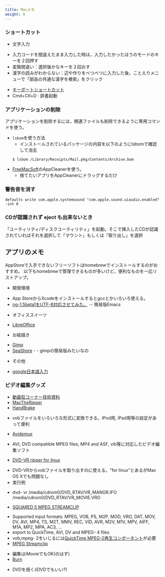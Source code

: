 ```yaml
---
title: Macメモ
weight: 9
---
```


### ショートカット
-  文字入力
 +  入力コードを間違えたまま入力した時は，入力したかったほうのモードのキーを２回押す
 +  変換間違い：選択後かなキーを２回おす
 +  漢字の読みがわからない：辺や作りをべつべつに入力した後，ことえりメニューで「部品の共通な漢字を検索」をクリック
- [キーボートショートカット](http://docs.info.apple.com/jarticle.html?artnum=58068)
-  Cmd+Ctl+D : 辞書起動


### アプリケーションの削除

アプリケーションを削除するには，関連ファイルも削除できるように専用コマンドを使う。

- `lsbom`を使う方法
  - インストールされているパッケージの内容を以下のようにlsbomで確認して消去
  ```
  $ lsbom /Library/Receipts/Mail.pkg/Contents/Archive.bom
  ```
- [FreeMacSoft](http://www.freemacsoft.net/)のAppCleanerを使う。
  - 捨てたいアプリをAppCleanerにドラッグするだけ

### 警告音を消す
```
defaults write com.apple.systemsound "com.apple.sound.uiaudio.enabled" -int 0
```

### CDが認識されず eject も出来ないとき
「ユーティリティ/ディスクユーティリティ」を起動。そこで挿入したCDが認識されていればそれを選択して「マウント」もしくは「取り出し」を選択


## アプリのメモ

AppStoreで入手できないフリーソフトはhomebrewでインストールするのがおすすめ。
以下もhomebrewで管理できるものが多いけど，便利なものを一応リストアップ。

- 開発環境
 + App StoreからXcodeをインストールするとgccとかいろいろ使える。
 + [ng-1.5beta1をUTF-8対応させてみた。](http://hidev.blog.so-net.ne.jp/2007-03-09) -- 簡易版Emacs
- オフィススイーツ
 + [LibreOffice](http://ja.libreoffice.org)
- お絵描き
 + [Gimp](http://macwiki.sourceforge.jp/wiki/index.php/Gimp)
 + [SeaShore](http://seashore.sourceforge.net/screenshot.php) - - gimpの簡易版みたいなの
- その他
 + [google日本語入力](http://www.google.com/intl/ja/ime/index-mac.html)


### ビデオ編集グッズ
- [動画狂コーナー技術資料](http://www.katch.ne.jp/~kakonacl/douga/douga.html)
- [MacTheRipper](http://veadardiary.blog29.fc2.com/blog-entry-341.html)
- [HandBrake](http://handbrake.fr/)
 +  vobファイルをいろいろな形式に変換できる。iPod用, iPad用等の設定があって便利
- [Avidemux](http://fixounet.free.fr/avidemux/)
 +  AVI, DVD compatible MPEG files, MP4 and ASF, vib等に対応したビデオ編集ソフト
- [DVD-VR ripper for linux](http://www.pixelbeat.org/programs/dvd-vr/)
 + DVD-VRからvobファイルを取り出すのに使える。"for linux"とあるがMac OS Xでも問題なし
 + 実行例
 * dvd- vr /media/cdrom0/DVD_RTAV/VR_MANGR.IFO /media/cdrom0/DVD_RTAV/VR_MOVIE.VRO
-  [SQUARED 5 MPEG STREAMCLIP](http://www.squared5.com/)
 + Supported input formats: MPEG, VOB, PS, M2P, MOD, VRO, DAT, MOV, DV, AVI, MP4, TS, M2T, MMV, REC, VID, AVR, M2V, M1V, MPV, AIFF, M1A, MP2, MPA, AC3, ...
 + export to QuickTime, AVI, DV and MPEG- 4 files
 + vob,mpeg- 2をいじるには[QuickTime MPEG-2再生コンポーネント](http://www.apple.com/jp/quicktime/mpeg2/)が必要
 + [MPEG Streamclip](http://www.katch.ne.jp/~kakonacl/douga/mpgstclip/mpgstclip.html)
- 編集はiMovieでもOK(のはず)
- [Burn](http://veadardiary.blog29.fc2.com/blog-entry-863.html)
 +  DVDを焼く(iDVDでもいい?)
